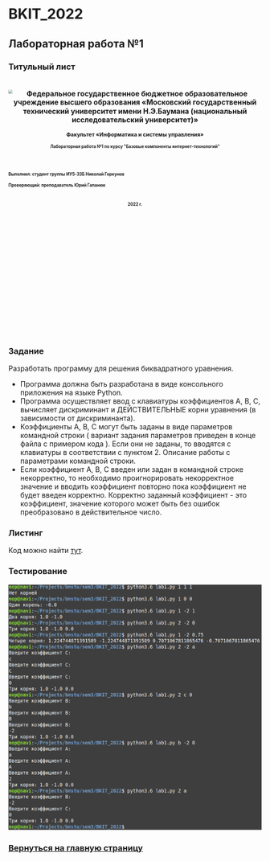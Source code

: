 # BKIT_2022
## Лабораторная работа №1
### Титульный лист
<svg fill="none" viewBox="0 0 1000 1000" width="1000" height="1000" xmlns="http://www.w3.org/2000/svg">
  <foreignObject width="100%" height="100%">
    <div xmlns="http://www.w3.org/1999/xhtml">
      <img class="image" src="https://bmstu.ru/assets/images/logo.png" />
      <div class="center">
        <h1>Федеральное государственное бюджетное образовательное учреждение высшего образования «Московский государственный технический университет имени Н.Э.Баумана (национальный исследовательский университет)»</h1>
        <h2>Факультет «Информатика и системы управления»</h2>
        <h3>Лабораторная работа №1 по курсу "Базовые компоненты интернет-технологий"</h3>
      </div>
      <br>
      <br>
      <br>
      <h3>Выполнил: студент группы ИУ5-33Б Николай Горкунов</h3>
      <h3>Проверяющий: преподаватель Юрий Гапанюк</h3>
      <br>
      <h3 class="center">2022 г.</h3>
      <style type="text/css">
        .image {
          float: left;
        }
        .center {
          text-align: center;
        }
      </style>
    </div>
  </foreignObject>
</svg>

### Задание
Разработать программу для решения биквадратного уравнения.
- Программа должна быть разработана в виде консольного приложения на языке Python.
- Программа осуществляет ввод с клавиатуры коэффициентов А, В, С, вычисляет дискриминант и ДЕЙСТВИТЕЛЬНЫЕ корни уравнения (в зависимости от дискриминанта).
- Коэффициенты А, В, С могут быть заданы в виде параметров командной строки ( вариант задания параметров приведен в конце файла с примером кода ). Если они не заданы, то вводятся с клавиатуры в соответствии с пунктом 2. Описание работы с параметрами командной строки.
- Если коэффициент А, В, С введен или задан в командной строке некорректно, то необходимо проигнорировать некорректное значение и вводить коэффициент повторно пока коэффициент не будет введен корректно. Корректно заданный коэффициент - это коэффициент, значение которого может быть без ошибок преобразовано в действительное число.
### Листинг
Код можно найти [тут](/lab1.py).
### Тестирование
![Скрин терминала](/screenshots/lab1.png)
### [Вернуться на главную страницу](https://github.com/NikolayB800H/BKIT_2022)